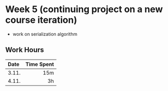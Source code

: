 # Week 5 (continuing project on a new course iteration)

- work on serialization algorithm

## Work Hours
| Date   | Time Spent |
| :----- | ---------: |
| 3.11.  | 15m        |
| 4.11.  | 3h         |
